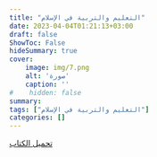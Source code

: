 ```yaml
---
title: "التعليم والتربية في الإسلام"
date: 2023-04-04T01:21:13+03:00
draft: false
ShowToc: False
hideSummary: true
cover:
    image: img/7.png
    alt: 'صورة'
    caption: ''
#    hidden: false
summary: 
tags: ["التعليم والتربية في الإسلام"]
categories: []
---
```

[تحميل الكتاب](./../../books/7.pdf)

